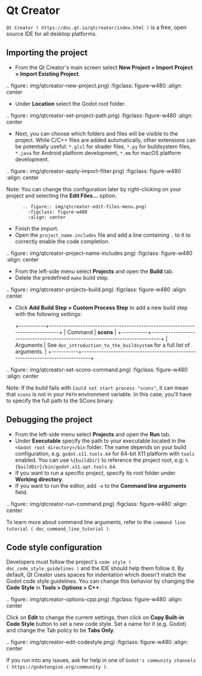 

Qt Creator
==========

`Qt Creator ( https://doc.qt.io/qtcreator/index.html )` is a free, open source IDE for all desktop platforms.

Importing the project
---------------------

- From the Qt Creator's main screen select **New Project > Import Project > Import Existing Project**.

.. figure:: img/qtcreator-new-project.png)
   :figclass: figure-w480
   :align: center

- Under **Location** select the Godot root folder.

.. figure:: img/qtcreator-set-project-path.png)
   :figclass: figure-w480
   :align: center

- Next, you can choose which folders and files will be visible to the project.
  While C/C++ files are added automatically, other extensions can be potentially useful:
  `*.glsl` for shader files, `*.py` for buildsystem files,
  `*.java` for Android platform development, `*.mm` for macOS platform development.

.. figure:: img/qtcreator-apply-import-filter.png)
   :figclass: figure-w480
   :align: center

Note:
 You can change this configuration later by right-clicking on your project
          and selecting the **Edit Files...** option.

          .. figure:: img/qtcreator-edit-files-menu.png)
            :figclass: figure-w480
            :align: center


- Finish the import.
- Open the `project_name.includes` file and add a line containing `.` to it
  to correctly enable the code completion.

.. figure:: img/qtcreator-project-name-includes.png)
   :figclass: figure-w480
   :align: center

- From the left-side menu select **Projects** and open the **Build** tab.
- Delete the predefined `make` build step.

.. figure:: img/qtcreator-projects-build.png)
   :figclass: figure-w480
   :align: center

- Click **Add Build Step > Custom Process Step** to add a new build step 
  with the following settings:

  +-----------+------------------------------------------------------------------------------+
  | Command   | **scons**                                                                    |
  +-----------+------------------------------------------------------------------------------+
  | Arguments | See `doc_introduction_to_the_buildsystem` for a full list of arguments. |
  +-----------+------------------------------------------------------------------------------+

.. figure:: img/qtcreator-set-scons-command.png)
   :figclass: figure-w480
   :align: center

Note:
 If the build fails with `Could not start process "scons"`, it can mean that `scons` 
          is not in your `PATH` environment variable. In this case, you'll have to specify the
          full path to the SCons binary.

Debugging the project
---------------------

- From the left-side menu select **Projects** and open the **Run** tab.
- Under **Executable** specify the path to your executable located in 
  the `<Godot root directory>/bin` folder. The name depends on your build configuration,
  e.g. `godot.x11.tools.64` for 64-bit X11 platform with `tools` enabled.
  You can use `%{buildDir}` to reference the project root, e.g: `%{buildDir}/bin/godot.x11.opt.tools.64`.
- If you want to run a specific project, specify its root folder under **Working directory**.
- If you want to run the editor, add `-e` to the **Command line arguments** field.

.. figure:: img/qtcreator-run-command.png)
   :figclass: figure-w480
   :align: center

To learn more about command line arguments, refer to the
`command line tutorial ( doc_command_line_tutorial )`.

Code style configuration
------------------------

Developers must follow the project's `code style ( doc_code_style_guidelines )`
and the IDE should help them follow it. By default, Qt Creator uses spaces
for indentation which doesn't match the Godot code style guidelines. You can
change this behavior by changing the **Code Style** in **Tools > Options > C++**.

.. figure:: img/qtcreator-options-cpp.png)
   :figclass: figure-w480
   :align: center

Click on **Edit** to change the current settings, then click on
**Copy Built-in Code Style** button to set a new code style. Set a name for it
(e.g. Godot) and change the Tab policy to be **Tabs Only**.

.. figure:: img/qtcreator-edit-codestyle.png)
   :figclass: figure-w480
   :align: center

If you run into any issues, ask for help in one of
`Godot's community channels ( https://godotengine.org/community )`.
